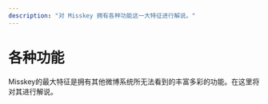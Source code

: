 ```yaml
---
description: "对 Misskey 拥有各种功能这一大特征进行解说。"
---
```


# 各种功能

Misskey的最大特征是拥有其他微博系统所无法看到的丰富多彩的功能。在这里将对其进行解说。

<MkIndex :sort="(a, b) => b.name - a.name"></MkIndex>
